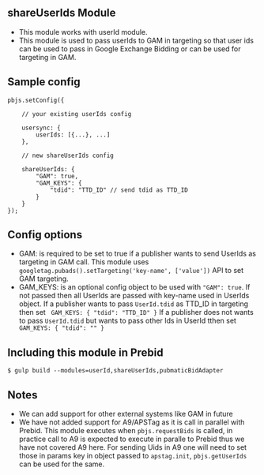 ## shareUserIds Module
- This module works with userId module.
- This module is used to pass userIds to GAM in targeting so that user ids can be used to pass in Google Exchange Bidding or can be used for targeting in GAM.

## Sample config
```
pbjs.setConfig({

	// your existing userIds config

	usersync: {
		userIds: [{...}, ...]
	},

	// new shareUserIds config

	shareUserIds: {
		"GAM": true,
		"GAM_KEYS": {
			"tdid": "TTD_ID" // send tdid as TTD_ID
		}
	}
});
```

## Config options
- GAM: is required to be set to true if a publisher wants to send UserIds as targeting in GAM call. This module uses ``` googletag.pubads().setTargeting('key-name', ['value']) ``` API to set GAM targeting.
- GAM_KEYS: is an optional config object to be used with ``` "GAM": true ```. If not passed then all UserIds are passed with key-name used in UserIds object.
If a publisher wants to pass ```UserId.tdid``` as TTD_ID in targeting then set  ``` GAM_KEYS: { "tdid": "TTD_ID" }```
If a publisher does not wants to pass ```UserId.tdid``` but wants to pass other Ids in UserId tthen set ``` GAM_KEYS: { "tdid": "" }```

## Including this module in Prebid
``` $ gulp build --modules=userId,shareUserIds,pubmaticBidAdapter ```

## Notes
- We can add support for other external systems like GAM in future
- We have not added support for A9/APSTag as it is call in parallel with Prebid. This module executes when ```pbjs.requestBids``` is called, in practice call to A9 is expected to execute in paralle to Prebid thus we have not covered A9 here. For sending Uids in A9 one will need to set those in params key in object passed to ```apstag.init```, ```pbjs.getUserIds``` can be used for the same. 